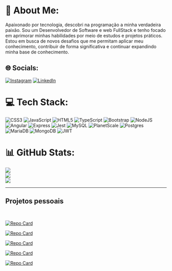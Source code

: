 # 💫 About Me:
Apaixonado por tecnologia, descobri na programação a minha verdadeira paixão. Sou um Desenvolvedor de Software e web FullStack e tenho focado em aprimorar minhas habilidades por meio de estudos e projetos práticos. Estou em busca de novos desafios que me permitam aplicar meu conhecimento, contribuir de forma significativa e continuar expandindo minha base de conhecimento.


## 🌐 Socials:
[![Instagram](https://img.shields.io/badge/Instagram-%23E4405F.svg?logo=Instagram&logoColor=white)](https://instagram.com/samsz_santos) [![LinkedIn](https://img.shields.io/badge/LinkedIn-%230077B5.svg?logo=linkedin&logoColor=white)](https://linkedin.com/in/samuelsz) 

# 💻 Tech Stack:
![CSS3](https://img.shields.io/badge/css3-%231572B6.svg?style=for-the-badge&logo=css3&logoColor=white) ![JavaScript](https://img.shields.io/badge/javascript-%23323330.svg?style=for-the-badge&logo=javascript&logoColor=%23F7DF1E) ![HTML5](https://img.shields.io/badge/html5-%23E34F26.svg?style=for-the-badge&logo=html5&logoColor=white) ![TypeScript](https://img.shields.io/badge/typescript-%23007ACC.svg?style=for-the-badge&logo=typescript&logoColor=white) ![Bootstrap](https://img.shields.io/badge/bootstrap-%23563D7C.svg?style=for-the-badge&logo=bootstrap&logoColor=white) ![NodeJS](https://img.shields.io/badge/node.js-6DA55F?style=for-the-badge&logo=node.js&logoColor=white)  ![Angular](https://img.shields.io/badge/Angular-DD0031?style=for-the-badge&logo=angular&logoColor=white) ![Express](https://img.shields.io/badge/Express.js-404D59?style=for-the-badge) ![Jest](https://img.shields.io/badge/Jest-323330?style=for-the-badge&logo=Jest&logoColor=white) ![MySQL](https://img.shields.io/badge/mysql-%2300f.svg?style=for-the-badge&logo=mysql&logoColor=white) ![PlanetScale](https://img.shields.io/badge/planetscale-%23000000.svg?style=for-the-badge&logo=planetscale&logoColor=white) ![Postgres](https://img.shields.io/badge/postgres-%23316192.svg?style=for-the-badge&logo=postgresql&logoColor=white) ![MariaDB](https://img.shields.io/badge/MariaDB-003545?style=for-the-badge&logo=mariadb&logoColor=white) ![MongoDB](https://img.shields.io/badge/MongoDB-%234ea94b.svg?style=for-the-badge&logo=mongodb&logoColor=white) ![JWT](https://img.shields.io/badge/JWT-black?style=for-the-badge&logo=JSON%20web%20tokens)
# 📊 GitHub Stats:
![](https://github-readme-stats.vercel.app/api?username=bytutscode&theme=dark&hide_border=false&include_all_commits=false&count_private=false)<br/>
![](https://github-readme-streak-stats.herokuapp.com/?user=bytutscode&theme=dark&hide_border=false)<br/>
![](https://github-readme-stats.vercel.app/api/top-langs/?username=bytutscode&theme=dark&hide_border=false&include_all_commits=false&count_private=false&layout=compact)

---

## Projetos pessoais

<br>

[![Repo Card](https://github-readme-stats.vercel.app/api/pin/?username=bytutscode&repo=Angular-BLOGS&bg_color=000&border_color=0084ff&show_icons=true&icon_color=30A3DC&title_color=blue&text_color=FFF)](https://github.com/bytutscode/Angular-news-website/)

[![Repo Card](https://github-readme-stats.vercel.app/api/pin/?username=bytutscode&repo=NODE-ANGULAR-BLOGS&bg_color=000&border_color=0084ff&show_icons=true&icon_color=30A3DC&title_color=blue&text_color=FFF)](https://github.com/bytutscode/NODE-ANGULAR-BLOGS)

[![Repo Card](https://github-readme-stats.vercel.app/api/pin/?username=bytutscode&repo=sls-services&bg_color=000&border_color=0084ff&show_icons=true&icon_color=30A3DC&title_color=blue&text_color=FFF)](https://github.com/bytutscode/sls-services)

[![Repo Card](https://github-readme-stats.vercel.app/api/pin/?username=bytutscode&repo=SAM---ADVOGADOS&bg_color=000&border_color=0084ff&show_icons=true&icon_color=30A3DC&title_color=blue&text_color=FFF)](https://github.com/bytutscode/SAM---ADVOGADOS)

[![Repo Card](https://github-readme-stats.vercel.app/api/pin/?username=bytutscode&repo=controle-de-estoque&bg_color=000&border_color=0084ff&show_icons=true&icon_color=30A3DC&title_color=blue&text_color=FFF)](https://github.com/bytutscode/controle-de-estoque)

